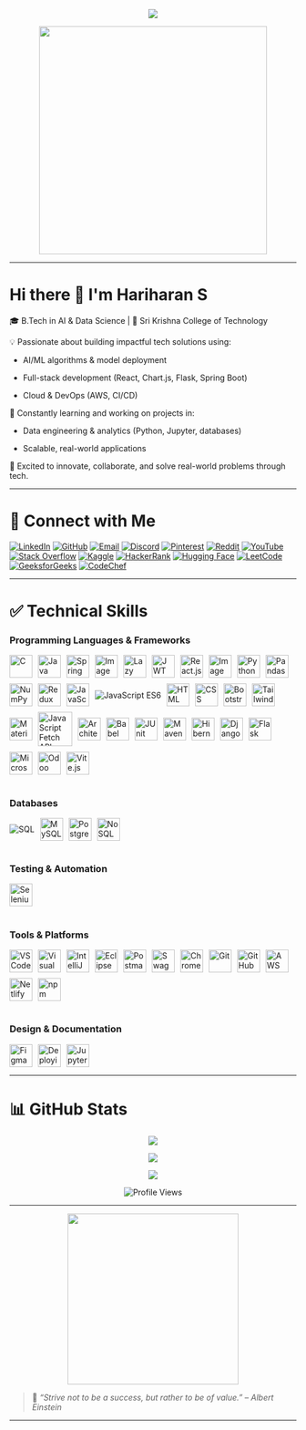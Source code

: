  <!-- Banner -->
<p align="center">
  <img src="https://readme-typing-svg.herokuapp.com?font=Fira+Code&size=28&duration=3000&pause=1000&center=true&vCenter=true&width=900&lines=Hi+there+%F0%9F%91%8B+I'm+Hariharan+S;AI+%26+Full-Stack+Developer;Cloud+%7C+DevOps+%7C+ML+Enthusiast;Welcome+to+my+GitHub+Profile!" />
</p>

<p align="center">
  <img src="https://media.giphy.com/media/L1R1tvI9svkIWwpVYr/giphy.gif" width="400"/>
</p>

---

# Hi there 👋 I'm Hariharan S

🎓 B.Tech in AI & Data Science | 📍 Sri Krishna College of Technology

💡 Passionate about building impactful tech solutions using:

- AI/ML algorithms & model deployment

- Full-stack development (React, Chart.js, Flask, Spring Boot)

- Cloud & DevOps (AWS, CI/CD)

🌱 Constantly learning and working on projects in:

- Data engineering & analytics (Python, Jupyter, databases)

- Scalable, real-world applications

🚀 Excited to innovate, collaborate, and solve real-world problems through tech.

---

# 🔗 Connect with Me

[![LinkedIn](https://img.shields.io/badge/LinkedIn-0077B5?style=for-the-badge&logo=linkedin&logoColor=white)](https://www.linkedin.com/in/hariharan-s24/)
[![GitHub](https://img.shields.io/badge/GitHub-171515?style=for-the-badge&logo=github&logoColor=white)](https://github.com/HARIHARANS24)
[![Email](https://img.shields.io/badge/Email-D14836?style=for-the-badge&logo=gmail&logoColor=white)](mailto:hariharan24hs@gmail.com)
[![Discord](https://img.shields.io/badge/Discord-5865F2?style=for-the-badge&logo=discord&logoColor=white)](https://discord.gg/8MfrtugY)
[![Pinterest](https://img.shields.io/badge/Pinterest-BD081C?style=for-the-badge&logo=pinterest&logoColor=white)](https://www.pinterest.com/hariharan24hs/)
[![Reddit](https://img.shields.io/badge/Reddit-FF4500?style=for-the-badge&logo=reddit&logoColor=white)](https://www.reddit.com/user/Willing-Cherry2055/)
[![YouTube](https://img.shields.io/badge/YouTube-FF0000?style=for-the-badge&logo=youtube&logoColor=white)](https://www.youtube.com/@hariharan24s)
[![Stack Overflow](https://img.shields.io/badge/Stack%20Overflow-F58025?style=for-the-badge&logo=stackoverflow&logoColor=white)](https://stackoverflow.com/users/30432992/hariharans24)
[![Kaggle](https://img.shields.io/badge/Kaggle-20BEFF?style=for-the-badge&logo=kaggle&logoColor=white)](https://www.kaggle.com/hariharan24s)
[![HackerRank](https://img.shields.io/badge/HackerRank-2EC866?style=for-the-badge&logo=HackerRank&logoColor=white)](https://www.hackerrank.com/profile/hariharan24s)
[![Hugging Face](https://img.shields.io/badge/HuggingFace-FFCA28?style=for-the-badge&logo=huggingface&logoColor=black)](https://huggingface.co/hariharan24s)
[![LeetCode](https://img.shields.io/badge/LeetCode-FFA116?style=for-the-badge&logo=LeetCode&logoColor=black)](https://leetcode.com/u/HARIHARAN-S24/)
[![GeeksforGeeks](https://img.shields.io/badge/GeeksforGeeks-0F9D58?style=for-the-badge&logo=GeeksforGeeks&logoColor=white)](https://www.geeksforgeeks.org/user/hariharans24/)
[![CodeChef](https://img.shields.io/badge/CodeChef-5B4638?style=for-the-badge&logo=CodeChef&logoColor=white)](https://www.codechef.com/users/hariharans24)

---

# ✅ Technical Skills

### Programming Languages & Frameworks

<div style="display: flex; flex-wrap: wrap; gap: 10px; align-items: center;">
<!-- C -->
<img src="https://cdn.jsdelivr.net/gh/devicons/devicon/icons/c/c-original.svg" alt="C" width="40"/>
<!-- Java -->
<img src="https://cdn.jsdelivr.net/gh/devicons/devicon/icons/java/java-original.svg" alt="Java" width="40"/>
<!-- Spring Boot -->
<img src="https://cdn.jsdelivr.net/gh/devicons/devicon/icons/spring/spring-original.svg" alt="Spring Boot" width="40"/>
<!-- Spring Security -->
<img src="https://miro.medium.com/v2/resize:fit:1400/1*L775cMb7TTiHlNH76oFMTQ.png" alt="Image" width="40"/>
<!-- Lazy Loading -->
<img src="https://a.storyblok.com/f/42126/f2c074f04e/javascript-what-is-lazy-loading.png/m/800x0/filters:quality(70)/" alt="Lazy Loading" width="40"/>
<!-- JWT -->
<img src="https://w7.pngwing.com/pngs/669/853/png-transparent-security-token-json-web-token-access-token-representational-state-transfer-others-miscellaneous-angle-rectangle-thumbnail.png" alt="JWT" width="40"/>
<!-- React.js -->
<img src="https://cdn.jsdelivr.net/gh/devicons/devicon/icons/react/react-original.svg" alt="React.js" width="40"/>
<!-- Chart.js -->
<img src="https://miro.medium.com/v2/resize:fit:353/1*lJY86WV3-67GbEcvvMTpwQ.png" alt="Image" width="40"/>
<!-- Python -->
<img src="https://cdn.jsdelivr.net/gh/devicons/devicon/icons/python/python-original.svg" alt="Python" width="40"/>
<!-- Pandas -->
<img src="https://cdn.jsdelivr.net/gh/devicons/devicon/icons/pandas/pandas-original.svg" alt="Pandas" width="40"/>
<!-- NumPy -->
<img src="https://cdn.jsdelivr.net/gh/devicons/devicon/icons/numpy/numpy-original.svg" alt="NumPy" width="40"/>
<!-- Redux -->
<img src="https://cdn.jsdelivr.net/gh/devicons/devicon/icons/redux/redux-original.svg" alt="Redux" width="40"/>
<!-- JavaScript -->
<img src="https://cdn.jsdelivr.net/gh/devicons/devicon/icons/javascript/javascript-original.svg" alt="JavaScript" width="40"/>
<!-- JavaScript ES6 -->
<img src="https://img.shields.io/badge/ES6-F7DF1E?style=flat&logo=javascript&logoColor=black" alt="JavaScript ES6"/>
<!-- HTML -->
<img src="https://cdn.jsdelivr.net/gh/devicons/devicon/icons/html5/html5-original.svg" alt="HTML" width="40"/>
<!-- CSS -->
<img src="https://cdn.jsdelivr.net/gh/devicons/devicon/icons/css3/css3-original.svg" alt="CSS" width="40"/>
<!-- Bootstrap -->
<img src="https://cdn.jsdelivr.net/gh/devicons/devicon/icons/bootstrap/bootstrap-original.svg" alt="Bootstrap" width="40"/>
<!-- Tailwind CSS -->
<img src="https://w7.pngwing.com/pngs/293/485/png-transparent-tailwind-css-hd-logo-thumbnail.png" alt="Tailwind CSS" width="40"/>
<!-- Material UI -->
<img src="https://static-00.iconduck.com/assets.00/material-ui-icon-2048x1626-on580ia9.png" alt="Material UI" width="40"/>
<!-- Fetch API -->
<img src="https://blog.alexdevero.com/wp-content/uploads/2020/09/07-09-20-getting-started-with-the-javascript-fetch-api-blog.jpg" alt="JavaScript Fetch API" width="60"/>
<!-- Axios -->
<img src="https://miro.medium.com/v2/resize:fit:1000/0*VdoVFyMENPePCXbT.png" alt="Architecture Diagram or Concept" width="40"/>
<!-- Babel -->
<img src="https://cdn.jsdelivr.net/gh/devicons/devicon/icons/babel/babel-original.svg" alt="Babel" width="40"/>
<!-- JUnit -->
<img src="https://w7.pngwing.com/pngs/194/707/png-transparent-junit-test-automation-software-testing-unit-testing-software-framework-others-text-trademark-logo.png" alt="JUnit" width="40"/>
<!-- Maven -->
<img src="https://cdn.jsdelivr.net/gh/devicons/devicon/icons/apache/apache-original.svg" alt="Maven" width="40"/>
<!-- Hibernate -->
<img src="https://cdn.jsdelivr.net/gh/devicons/devicon/icons/hibernate/hibernate-plain.svg" alt="Hibernate" width="40"/>
<!-- Django -->
<img src="https://cdn.jsdelivr.net/gh/devicons/devicon/icons/django/django-plain.svg" alt="Django" width="40"/>
<!-- Flask -->
<img src="https://cdn.jsdelivr.net/gh/devicons/devicon/icons/flask/flask-original.svg" alt="Flask" width="40"/>
<!-- Microservices -->
<img src="https://jpmorgenthal.com/wp-content/uploads/2021/01/Microservices.png" alt="Microservices" width="40"/>
<!-- REST API -->
<img src="https://apps.odoo.com/web/image/loempia.module/37657/icon_image?unique=3ddf98d" alt="Odoo Module Icon" width="40"/>
<!-- Vite.js -->
<img src="https://upload.wikimedia.org/wikipedia/commons/thumb/f/f1/Vitejs-logo.svg/1039px-Vitejs-logo.svg.png" alt="Vite.js" width="40"/>
</div>

#

### Databases

<div style="display: flex; flex-wrap: wrap; gap: 10px; align-items: center;">
<!-- SQL -->
<img src="https://img.shields.io/badge/SQL-003B57?style=flat" alt="SQL"/>
<!-- MySQL -->
<img src="https://cdn.jsdelivr.net/gh/devicons/devicon/icons/mysql/mysql-original.svg" alt="MySQL" width="40"/>
<!-- PostgreSQL -->
<img src="https://cdn.jsdelivr.net/gh/devicons/devicon/icons/postgresql/postgresql-original.svg" alt="PostgreSQL" width="40"/>
<!-- NoSQL -->
<img src="https://images.ctfassets.net/po4qc9xpmpuh/3DXFDcf1EO2D7mwb2r7RTM/62e5c1b9a070d21a0288d9dc9148a914/nosql.png" alt="NoSQL" width="40"/>
</div>

#

### Testing & Automation

<div style="display: flex; flex-wrap: wrap; gap: 10px; align-items: center;">
  <!-- Selenium -->
  <img src="https://cdn.jsdelivr.net/gh/devicons/devicon/icons/selenium/selenium-original.svg" alt="Selenium" width="40"/>
</div>

#

### Tools & Platforms

<div style="display: flex; flex-wrap: wrap; gap: 10px; align-items: center;">
<!-- VS Code -->
<img src="https://cdn.jsdelivr.net/gh/devicons/devicon/icons/vscode/vscode-original.svg" alt="VS Code" width="40"/>
<!-- Visual Studio -->
<img src="https://cdn.jsdelivr.net/gh/devicons/devicon/icons/visualstudio/visualstudio-plain.svg" alt="Visual Studio" width="40"/>
<!-- IntelliJ IDEA -->
<img src="https://cdn.jsdelivr.net/gh/devicons/devicon/icons/intellij/intellij-original.svg" alt="IntelliJ IDEA" width="40"/>
<!-- Eclipse -->
<img src="https://cdn.jsdelivr.net/gh/devicons/devicon/icons/eclipse/eclipse-original.svg" alt="Eclipse" width="40"/>
<!-- Postman -->
<img src="https://cdn.jsdelivr.net/gh/devicons/devicon/icons/postman/postman-original.svg" alt="Postman" width="40"/>
<!-- Swagger UI -->
<img src="https://static-00.iconduck.com/assets.00/swagger-icon-2048x2048-563qbzey.png" alt="Swagger" width="40"/>
<!-- Chrome DevTools -->
<img src="https://i0.wp.com/css-tricks.com/wp-content/uploads/2018/02/chrome-devtools.jpg" alt="Chrome DevTools" width="40"/>
<!-- Git -->
<img src="https://cdn.jsdelivr.net/gh/devicons/devicon/icons/git/git-original.svg" alt="Git" width="40"/>
<!-- GitHub -->
<img src="https://cdn.jsdelivr.net/gh/devicons/devicon/icons/github/github-original.svg" alt="GitHub" width="40"/>
<!-- AWS -->
<img src="https://upload.wikimedia.org/wikipedia/commons/thumb/9/93/Amazon_Web_Services_Logo.svg/1200px-Amazon_Web_Services_Logo.svg.png" alt="AWS" width="40"/>
<!-- Netlify -->
<img src="https://cdn.jsdelivr.net/gh/devicons/devicon/icons/netlify/netlify-original.svg" alt="Netlify" width="40"/>
<!-- npm -->
<img src="https://cdn.jsdelivr.net/gh/devicons/devicon/icons/npm/npm-original-wordmark.svg" alt="npm" width="40"/>
</div>

#

### Design & Documentation

<div style="display: flex; flex-wrap: wrap; gap: 10px; align-items: center;">
  <!-- Figma -->
  <img src="https://cdn.jsdelivr.net/gh/devicons/devicon/icons/figma/figma-original.svg" alt="Figma" width="40"/>
  <!-- Google Colab -->
<img src="https://docs.v1.argilla.io/en/v1.14.0/_images/deploying-textclassification-colab-activelearning.png" alt="Deploying Text Classification with Active Learning" width="40"/>
  <!-- Jupyter Notebook -->
  <img src="https://cdn.jsdelivr.net/gh/devicons/devicon/icons/jupyter/jupyter-original.svg" alt="Jupyter Notebook" width="40"/>
</div>

---

# 📊 GitHub Stats

<p align="center"> <img src="https://github-readme-stats.vercel.app/api?username=HARIHARANS24&show_icons=true&theme=tokyonight&hide_title=false" /> </p> 
<p align="center"> <img src="https://github-readme-stats.vercel.app/api/top-langs/?username=HARIHARANS24&layout=compact&theme=tokyonight" /> </p>
<p align="center"> <img src="https://github-profile-trophy.vercel.app/?username=HARIHARANS24&theme=tokyonight&margin-w=10&row=2&column=3" /> </p> 
<p align="center"> <img src="https://komarev.com/ghpvc/?username=HARIHARANS24&style=flat-square&color=blue" alt="Profile Views" /> </p>


---

<p align="center">
  <img src="https://media.giphy.com/media/2IudUHdI075HL02Pkk/giphy.gif" width="300"/>
</p>

> 🧠 *“Strive not to be a success, but rather to be of value.” – Albert Einstein*

---

